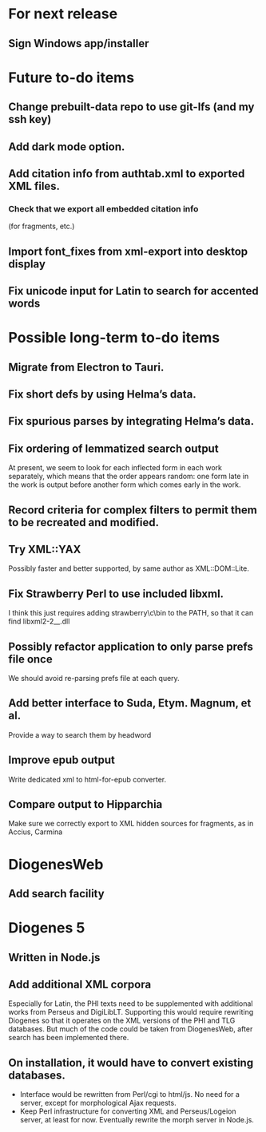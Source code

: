 # For next release
## Sign Windows app/installer
# Future to-do items
## Change prebuilt-data repo to use git-lfs (and my ssh key)
## Add dark mode option.
## Add citation info from authtab.xml to exported XML files.
### Check that we export all embedded citation info
(for fragments, etc.)
## Import font_fixes from xml-export into desktop display
## Fix unicode input for Latin to search for accented words

# Possible long-term to-do items
## Migrate from Electron to Tauri.
## Fix short defs by using Helma’s data.
## Fix spurious parses by integrating Helma’s data.
## Fix ordering of lemmatized search output
At present, we seem to look for each inflected form in each work separately, which means that the order appears random: one form late in the work is output before another form which comes early in the work.
## Record criteria for complex filters to permit them to be recreated and modified.
## Try XML::YAX
Possibly faster and better supported, by same author as XML::DOM::Lite.
## Fix Strawberry Perl to use included libxml.
I think this just requires adding strawberry\c\bin to the PATH, so that it can find libxml2-2\__.dll
## Possibly refactor application to only parse prefs file once
We should avoid re-parsing prefs file at each query.
## Add better interface to Suda, Etym. Magnum, et al.
Provide a way to search them by headword
## Improve epub output
Write dedicated xml to html-for-epub converter.
## Compare output to Hipparchia
Make sure we correctly export to XML hidden sources for fragments, as in Accius, Carmina
# DiogenesWeb
## Add search facility
# Diogenes 5
## Written in Node.js
## Add additional XML corpora
Especially for Latin, the PHI texts need to be supplemented with additional works from Perseus and DigiLibLT.  Supporting this would require  rewriting Diogenes so that it operates on the XML versions of the PHI and TLG databases.  But much of the code could be taken from DiogenesWeb, after search has been implemented there.
## On installation, it would have to convert existing databases.
- Interface would be rewritten from Perl/cgi to html/js.  No need for a server, except for morphological Ajax requests.
- Keep Perl infrastructure for converting XML and Perseus/Logeion server, at least for now. Eventually rewrite the morph server in Node.js.
